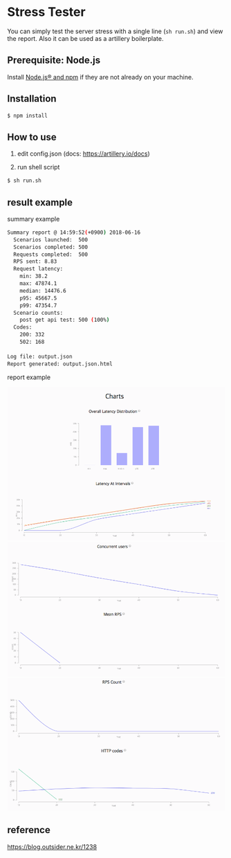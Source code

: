 # Stress Tester

You can simply test the server stress with a single line (`sh run.sh`) and view the report.
Also it can be used as a artillery boilerplate.

## Prerequisite: Node.js

Install [Node.js® and npm](https://nodejs.org/en/download/current/) if they are not already on your machine.

## Installation
```bash
$ npm install
``` 
 
## How to use

1. edit config.json (docs: https://artillery.io/docs)

2. run shell script
```bash
$ sh run.sh 
```

## result example

summary example
```bash
Summary report @ 14:59:52(+0900) 2018-06-16
  Scenarios launched:  500
  Scenarios completed: 500
  Requests completed:  500
  RPS sent: 8.83
  Request latency:
    min: 38.2
    max: 47874.1
    median: 14476.6
    p95: 45667.5
    p99: 47354.7
  Scenario counts:
    post get api test: 500 (100%)
  Codes:
    200: 332
    502: 168

Log file: output.json
Report generated: output.json.html
```

report example

<img width="700px" height="auto" src="images/report1.png"></img>
<img width="700px" height="auto" src="images/report2.png"></img>
<img width="700px" height="auto" src="images/report3.png"></img>
  
## reference
 
https://blog.outsider.ne.kr/1238